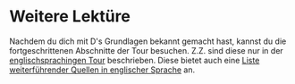 # Weitere Lektüre

Nachdem du dich mit D's Grundlagen bekannt gemacht hast, kannst du
die fortgeschrittenen Abschnitte der Tour besuchen. Z.Z. sind diese 
nur in der [englischsprachingen Tour](https://tour.dlang.org/) 
beschrieben. Diese bietet auch eine
[Liste weiterführender Quellen in englischer Sprache](https://tour.dlang.org/tour/en/basics/further-reading) 
an.
